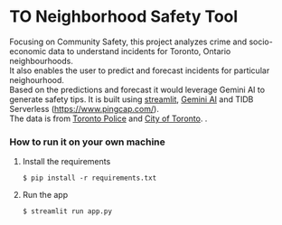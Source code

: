 # TO Neighborhood Safety Tool


   Focusing on Community Safety, this project analyzes crime and socio-economic data to understand incidents for Toronto, Ontario neighbourhoods.  
    It also enables the user to predict and forecast incidents for particular neighourhood.  
    Based on the predictions and forecast it would leverage Gemini AI to generate safety tips. 
    It is built using [streamlit](https://streamlit.io/cloud), [Gemini AI](https://ai.google.dev/gemini-api/docs) and TIDB Serverless (https://www.pingcap.com/).  
    The data is from [Toronto Police](https://data.torontopolice.on.ca/datasets/TorontoPS::major-crime-indicators-open-data/about) and [City of Toronto](https://data.urbandatacentre.ca/organization/city-of-toronto-open-data?q=wellbeing&sort=score+desc%2C+metadata_modified+desc&page=1).
   .

    
### How to run it on your own machine

1. Install the requirements

   ```
   $ pip install -r requirements.txt
   ```

2. Run the app

   ```
   $ streamlit run app.py
   ```
